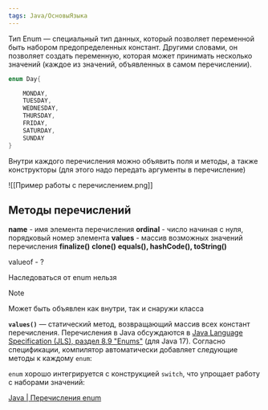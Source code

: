 ```yaml
---
tags: Java/ОсновыЯзыка
---
```

Тип Enum — специальный тип данных, который позволяет переменной быть набором предопределенных констант. Другими словами, он позволяет создать переменную, которая может принимать несколько значений (каждое из значений, объявленных в самом перечислении).
```java
enum Day{  

    MONDAY,  
    TUESDAY,  
    WEDNESDAY,  
    THURSDAY,  
    FRIDAY,  
    SATURDAY,  
    SUNDAY  
}
```


Внутри каждого перечисления можно объявить поля и методы, а также конструкторы (для этого надо передать аргументы в перечисление)


![[Пример работы с перечислением.png]]
## Методы перечислений

**name** - имя элемента перечисления
**ordinal** - число начиная с нуля, порядковый номер элемента
**values** - массив возможных значений перечисления
**finalize()**
**clone()**
**equals(), hashCode(), toString()**

valueof - ?

Наследоваться от enum нельзя

>[!note]
>Может быть объявлен как внутри, так и снаружи класса

**`values()`** — статический метод, возвращающий массив всех констант перечисления.
Перечисления в Java обсуждаются в [Java Language Specification (JLS), раздел 8.9 "Enums"](https://docs.oracle.com/javase/specs/jls/se17/html/jls-8.html#jls-8.9) (для Java 17).
Согласно спецификации, компилятор автоматически добавляет следующие методы к каждому `enum`:


`enum` хорошо интегрируется с конструкцией `switch`, что упрощает работу с наборами значений:

[Java | Перечисления enum](https://metanit.com/java/tutorial/3.8.php)
